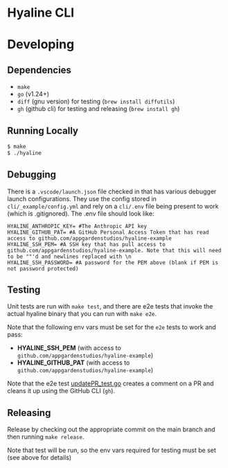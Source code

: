 # Hyaline CLI

# Developing

## Dependencies

* `make`
* `go` (v1.24+)
* `diff` (gnu version) for testing (`brew install diffutils`)
* `gh` (github cli) for testing and releasing (`brew install gh`)

## Running Locally
```sh
$ make
$ ./hyaline
```

## Debugging
There is a `.vscode/launch.json` file checked in that has various debugger launch configurations. They use the config stored in `cli/_example/config.yml` and rely on a `cli/.env` file being present to work (which is .gitignored). The .env file should look like:

```
HYALINE_ANTHROPIC_KEY= #The Anthropic API key
HYALINE_GITHUB_PAT= #A GitHub Personal Access Token that has read access to github.com/appgardenstudios/hyaline-example
HYALINE_SSH_PEM= #A SSH key that has pull access to github.com/appgardenstudios/hyaline-example. Note that this will need to be ""'d and newlines replaced with \n
HYALINE_SSH_PASSWORD= #A password for the PEM above (blank if PEM is not password protected)
```

## Testing
Unit tests are run with `make test`, and there are e2e tests that invoke the actual hyaline binary that you can run with `make e2e`.

Note that the following env vars must be set for the `e2e` tests to work and pass:
* **HYALINE_SSH_PEM** (with access to `github.com/appgardenstudios/hyaline-example`)
* **HYALINE_GITHUB_PAT** (with access to `github.com/appgardenstudios/hyaline-example`)

Note that the e2e test [updatePR_test.go](./e2e/updatePR_test.go) creates a comment on a PR and cleans it up using the GitHub CLI (`gh`).

## Releasing
Release by checking out the appropriate commit on the main branch and then running `make release`.

Note that test will be run, so the env vars required for testing must be set (see above for details)